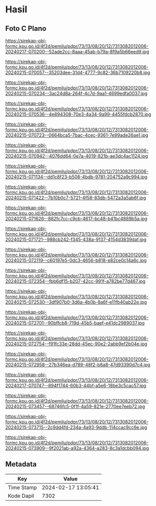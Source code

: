 # Hasil

## Foto C Plano

https://sirekap-obj-formc.kpu.go.id/4f2d/pemilu/pdpr/73/13/08/20/12/7313082012006-20240217-070200--52ade2cc-8aaa-45ab-b79a-8f9a5b66eed9.jpg

https://sirekap-obj-formc.kpu.go.id/4f2d/pemilu/pdpr/73/13/08/20/12/7313082012006-20240215-070057--35203dee-31d4-4777-9c82-36b7109220b8.jpg

https://sirekap-obj-formc.kpu.go.id/4f2d/pemilu/pdpr/73/13/08/20/12/7313082012006-20240215-070234--3ac24d8a-264f-4c7d-9aa1-4699edfa0037.jpg

https://sirekap-obj-formc.kpu.go.id/4f2d/pemilu/pdpr/73/13/08/20/12/7313082012006-20240215-070536--4e894308-70e3-4a34-9a99-4455fdcb2870.jpg

https://sirekap-obj-formc.kpu.go.id/4f2d/pemilu/pdpr/73/13/08/20/12/7313082012006-20240215-070723--0664bca5-7bac-4cec-9361-7e99ade26ae1.jpg

https://sirekap-obj-formc.kpu.go.id/4f2d/pemilu/pdpr/73/13/08/20/12/7313082012006-20240215-070942--4076dd64-0e7a-4019-821b-ae3dc4ac1124.jpg

https://sirekap-obj-formc.kpu.go.id/4f2d/pemilu/pdpr/73/13/08/20/12/7313082012006-20240215-071134--dd1c8f23-b508-4bdb-9781-204752a9c994.jpg

https://sirekap-obj-formc.kpu.go.id/4f2d/pemilu/pdpr/73/13/08/20/12/7313082012006-20240215-071422--7b10b0c7-5721-4f58-83db-5472a3a5ab6f.jpg

https://sirekap-obj-formc.kpu.go.id/4f2d/pemilu/pdpr/73/13/08/20/12/7313082012006-20240215-071626--882fc7cc-c9cb-4617-bc48-b41bc4889b5a.jpg

https://sirekap-obj-formc.kpu.go.id/4f2d/pemilu/pdpr/73/13/08/20/12/7313082012006-20240215-071721--988cb242-f345-438a-9137-4154d3839daf.jpg

https://sirekap-obj-formc.kpu.go.id/4f2d/pemilu/pdpr/73/13/08/20/12/7313082012006-20240215-072119--c60197e5-0dc3-4656-b818-e82ce0c14a6c.jpg

https://sirekap-obj-formc.kpu.go.id/4f2d/pemilu/pdpr/73/13/08/20/12/7313082012006-20240215-072354--fbb6df15-b207-42cc-991f-a782be77d467.jpg

https://sirekap-obj-formc.kpu.go.id/4f2d/pemilu/pdpr/73/13/08/20/12/7313082012006-20240215-072530--3df907b0-3d6a-4b0b-8a6f-e11fb40ab22e.jpg

https://sirekap-obj-formc.kpu.go.id/4f2d/pemilu/pdpr/73/13/08/20/12/7313082012006-20240215-072701--90bffcb8-719d-45b5-baef-e41dc2989037.jpg

https://sirekap-obj-formc.kpu.go.id/4f2d/pemilu/pdpr/73/13/08/20/12/7313082012006-20240215-072754--f91fc33e-28dd-45ec-90e2-2abb9ef2b04e.jpg

https://sirekap-obj-formc.kpu.go.id/4f2d/pemilu/pdpr/73/13/08/20/12/7313082012006-20240215-072958--27b346ea-d789-48f2-b6a8-47d93390d7c4.jpg

https://sirekap-obj-formc.kpu.go.id/4f2d/pemilu/pdpr/73/13/08/20/12/7313082012006-20240217-070747--894f1744-60b3-44bf-a5e6-18be3c5cac57.jpg

https://sirekap-obj-formc.kpu.go.id/4f2d/pemilu/pdpr/73/13/08/20/12/7313082012006-20240215-073457--68746fc5-0f1f-4a59-821e-2770ee7eeb72.jpg

https://sirekap-obj-formc.kpu.go.id/4f2d/pemilu/pdpr/73/13/08/20/12/7313082012006-20240215-073715--2c9dd4fd-234a-4a93-9ddb-114ccac9cc6e.jpg

https://sirekap-obj-formc.kpu.go.id/4f2d/pemilu/pdpr/73/13/08/20/12/7313082012006-20240215-073909--9f2021ab-a92a-4364-a283-8c3a1dcbb094.jpg


## Metadata

| Key        | Value               |
| ---------- | ------------------- |
| Time Stamp | 2024-02-17 13:05:41 |
| Kode Dapil | 7302                |



